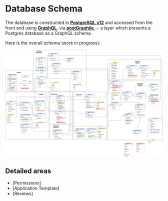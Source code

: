 # Database Schema

The database is constructed in [**PostgreSQL v12**](https://www.postgresql.org/) and accessed from the front end using [**GraphQL**](https://graphql.org/learn/), via [**postGraphile** ](https://www.graphile.org/postgraphile/) -- a layer which presents a Postgres database as a GraphQL schema.

Here is the overall schema (work in progress):

![Database Schema](images/database-schema-wip.png)

## Detailed areas

- [Permissions]
- [Application Template]
- [Reviews]
